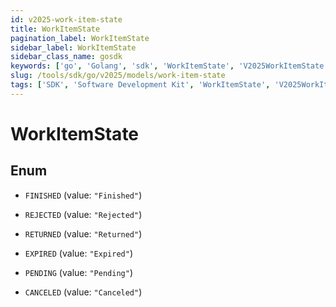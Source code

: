 ```yaml
---
id: v2025-work-item-state
title: WorkItemState
pagination_label: WorkItemState
sidebar_label: WorkItemState
sidebar_class_name: gosdk
keywords: ['go', 'Golang', 'sdk', 'WorkItemState', 'V2025WorkItemState'] 
slug: /tools/sdk/go/v2025/models/work-item-state
tags: ['SDK', 'Software Development Kit', 'WorkItemState', 'V2025WorkItemState']
---
```


# WorkItemState

## Enum


* `FINISHED` (value: `"Finished"`)

* `REJECTED` (value: `"Rejected"`)

* `RETURNED` (value: `"Returned"`)

* `EXPIRED` (value: `"Expired"`)

* `PENDING` (value: `"Pending"`)

* `CANCELED` (value: `"Canceled"`)


